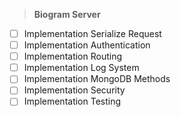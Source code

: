 > **Biogram Server**

- [ ] Implementation Serialize Request
- [ ] Implementation Authentication
- [ ] Implementation Routing
- [ ] Implementation Log System
- [ ] Implementation MongoDB Methods
- [ ] Implementation Security
- [ ] Implementation Testing
